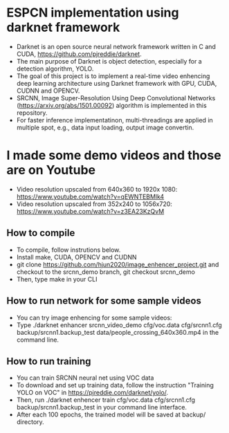 # ESPCN implementation using darknet framework #
* Darknet is an open source neural network framework written in C and CUDA, https://github.com/pjreddie/darknet.
* The main purpose of Darknet is object detection, especially for a detection algorithm, YOLO.
* The goal of this project is to implement a real-time video enhencing deep learning architecture using Darknet framework with GPU, CUDA, CUDNN and OPENCV.
* SRCNN, Image Super-Resolution Using Deep Convolutional Networks (https://arxiv.org/abs/1501.00092) algorithm is implemented in this repository. 
* For faster inference implementatinon, multi-threadings are applied in multiple spot, e.g., data input loading, output image convertin. 

# I made some demo videos and those are on Youtube #
* Video resolution upscaled from 640x360 to 1920x 1080: https://www.youtube.com/watch?v=qEWNTEBMlk4
* Video resolution upscaled from 352x240 to 1056x720: https://www.youtube.com/watch?v=z3EA23KzQvM


## How to compile
* To compile, follow instrutions below.
* Install make, CUDA, OPENCV and CUDNN
* git clone https://github.com/hjun2020/image_enhencer_project.git and checkout to the srcnn_demo branch, git checkout srcnn_demo 
* Then, type make in your CLI

## How to run network for some sample videos
* You can try image enhencing for some sample videos:
* Type ./darknet enhancer srcnn_video_demo cfg/voc.data cfg/srcnn1.cfg backup/srcnn1.backup_test data/people_crossing_640x360.mp4 in the command line.


## How to run training
* You can train SRCNN neural net using VOC data
* To download and set up training data, follow the instruction "Training YOLO on VOC" in https://pjreddie.com/darknet/yolo/.
* Then, run ./darknet enhencer train cfg/voc.data cfg/srcnn1.cfg backup/srcnn1.backup_test in your command line interface.
* After each 100 epochs, the trained model will be saved at backup/ directory.
